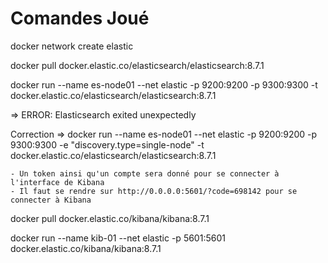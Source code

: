 # Comandes Joué

docker network create elastic

docker pull docker.elastic.co/elasticsearch/elasticsearch:8.7.1

docker run --name es-node01 --net elastic -p 9200:9200 -p 9300:9300 -t docker.elastic.co/elasticsearch/elasticsearch:8.7.1

 => ERROR: Elasticsearch exited unexpectedly

Correction => docker run --name es-node01 --net elastic -p 9200:9200 -p 9300:9300 -e "discovery.type=single-node" -t docker.elastic.co/elasticsearch/elasticsearch:8.7.1


    - Un token ainsi qu'un compte sera donné pour se connecter à l'interface de Kibana
    - Il faut se rendre sur http://0.0.0.0:5601/?code=698142 pour se connecter à Kibana

docker pull docker.elastic.co/kibana/kibana:8.7.1

docker run --name kib-01 --net elastic -p 5601:5601 docker.elastic.co/kibana/kibana:8.7.1